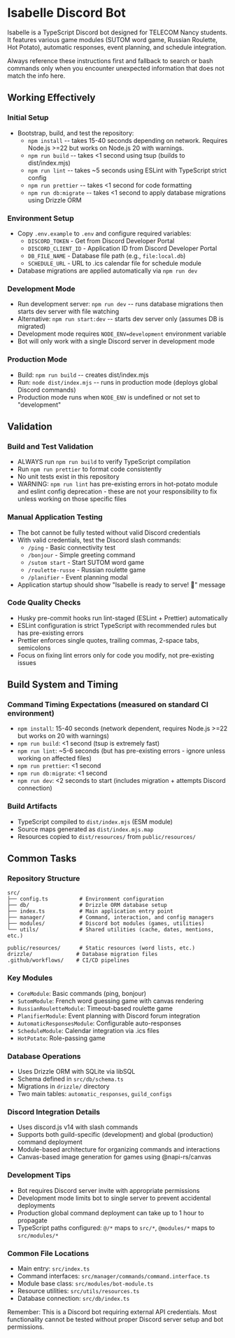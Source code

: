 # Isabelle Discord Bot

Isabelle is a TypeScript Discord bot designed for TELECOM Nancy students. It features various game modules (SUTOM word game, Russian Roulette, Hot Potato), automatic responses, event planning, and schedule integration.

Always reference these instructions first and fallback to search or bash commands only when you encounter unexpected information that does not match the info here.

## Working Effectively

### Initial Setup
- Bootstrap, build, and test the repository:
  - `npm install` -- takes 15-40 seconds depending on network. Requires Node.js >=22 but works on Node.js 20 with warnings.
  - `npm run build` -- takes <1 second using tsup (builds to dist/index.mjs)
  - `npm run lint` -- takes ~5 seconds using ESLint with TypeScript strict config
  - `npm run prettier` -- takes <1 second for code formatting
  - `npm run db:migrate` -- takes <1 second to apply database migrations using Drizzle ORM

### Environment Setup
- Copy `.env.example` to `.env` and configure required variables:
  - `DISCORD_TOKEN` - Get from Discord Developer Portal
  - `DISCORD_CLIENT_ID` - Application ID from Discord Developer Portal
  - `DB_FILE_NAME` - Database file path (e.g., `file:local.db`)
  - `SCHEDULE_URL` - URL to .ics calendar file for schedule module
- Database migrations are applied automatically via `npm run dev`

### Development Mode
- Run development server: `npm run dev` -- runs database migrations then starts dev server with file watching
- Alternative: `npm run start:dev` -- starts dev server only (assumes DB is migrated)
- Development mode requires `NODE_ENV=development` environment variable
- Bot will only work with a single Discord server in development mode

### Production Mode
- Build: `npm run build` -- creates dist/index.mjs
- Run: `node dist/index.mjs` -- runs in production mode (deploys global Discord commands)
- Production mode runs when `NODE_ENV` is undefined or not set to "development"

## Validation

### Build and Test Validation
- ALWAYS run `npm run build` to verify TypeScript compilation
- Run `npm run prettier` to format code consistently
- No unit tests exist in this repository
- WARNING: `npm run lint` has pre-existing errors in hot-potato module and eslint config deprecation - these are not your responsibility to fix unless working on those specific files

### Manual Application Testing
- The bot cannot be fully tested without valid Discord credentials
- With valid credentials, test the Discord slash commands:
  - `/ping` - Basic connectivity test
  - `/bonjour` - Simple greeting command
  - `/sutom start` - Start SUTOM word game
  - `/roulette-russe` - Russian roulette game
  - `/planifier` - Event planning modal
- Application startup should show "Isabelle is ready to serve! 🚀" message

### Code Quality Checks
- Husky pre-commit hooks run lint-staged (ESLint + Prettier) automatically
- ESLint configuration is strict TypeScript with recommended rules but has pre-existing errors
- Prettier enforces single quotes, trailing commas, 2-space tabs, semicolons
- Focus on fixing lint errors only for code you modify, not pre-existing issues

## Build System and Timing

### Command Timing Expectations (measured on standard CI environment)
- `npm install`: 15-40 seconds (network dependent, requires Node.js >=22 but works on 20 with warnings)
- `npm run build`: <1 second (tsup is extremely fast)
- `npm run lint`: ~5-6 seconds (but has pre-existing errors - ignore unless working on affected files)
- `npm run prettier`: <1 second
- `npm run db:migrate`: <1 second
- `npm run dev`: <2 seconds to start (includes migration + attempts Discord connection)

### Build Artifacts
- TypeScript compiled to `dist/index.mjs` (ESM module)
- Source maps generated as `dist/index.mjs.map`
- Resources copied to `dist/resources/` from `public/resources/`

## Common Tasks

### Repository Structure
```
src/
├── config.ts          # Environment configuration
├── db/                # Drizzle ORM database setup
├── index.ts           # Main application entry point
├── manager/           # Command, interaction, and config managers
├── modules/           # Discord bot modules (games, utilities)
└── utils/             # Shared utilities (cache, dates, mentions, etc.)

public/resources/      # Static resources (word lists, etc.)
drizzle/              # Database migration files
.github/workflows/    # CI/CD pipelines
```

### Key Modules
- `CoreModule`: Basic commands (ping, bonjour)
- `SutomModule`: French word guessing game with canvas rendering
- `RussianRouletteModule`: Timeout-based roulette game
- `PlanifierModule`: Event planning with Discord forum integration
- `AutomaticResponsesModule`: Configurable auto-responses
- `ScheduleModule`: Calendar integration via .ics files
- `HotPotato`: Role-passing game

### Database Operations
- Uses Drizzle ORM with SQLite via libSQL
- Schema defined in `src/db/schema.ts`
- Migrations in `drizzle/` directory
- Two main tables: `automatic_responses`, `guild_configs`

### Discord Integration Details
- Uses discord.js v14 with slash commands
- Supports both guild-specific (development) and global (production) command deployment
- Module-based architecture for organizing commands and interactions
- Canvas-based image generation for games using @napi-rs/canvas

### Development Tips
- Bot requires Discord server invite with appropriate permissions
- Development mode limits bot to single server to prevent accidental deployments
- Production global command deployment can take up to 1 hour to propagate
- TypeScript paths configured: `@/*` maps to `src/*`, `@modules/*` maps to `src/modules/*`

### Common File Locations
- Main entry: `src/index.ts`
- Command interfaces: `src/manager/commands/command.interface.ts`
- Module base class: `src/modules/bot-module.ts`
- Resource utilities: `src/utils/resources.ts`
- Database connection: `src/db/index.ts`

Remember: This is a Discord bot requiring external API credentials. Most functionality cannot be tested without proper Discord server setup and bot permissions.